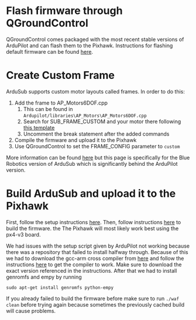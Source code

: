 # Flash firmware through QGroundControl
QGroundControl comes packaged with the most recent stable versions of ArduPilot and can flash them to the Pixhawk. 
Instructions for flashing default firmware can be found [here][1].

# Create Custom Frame
ArduSub supports custom motor layouts called frames. In order to do this:
1. Add the frame to AP_Motors6DOF.cpp
   1. This can be found in `Ardupilot/libraries\AP_Motors\AP_Motors6DOF.cpp`
   2. Search for SUB_FRAME_CUSTOM and your motor there following [this template][2]
   3. Uncomment the break statement after the added commands
2. Compile the firmware and upload it to the Pixhawk
3. Use QGroundControl to set the FRAME_CONFIG parameter to `custom`

More information can be found [here][3] but this page is specifically for the Blue Robotics version of ArduSub which is significantly
behind the ArduPilot version.


# Build ArduSub and upload it to the Pixhawk
First, follow the setup instructions [here][4]. Then, follow instructions [here][5] to build the firmware. the The Pixhawk will most likely work best using the px4-v3 board.

We had issues with the setup script given by ArduPilot not working because there was a repository that failed to install halfway through. Because of this we had to download the gcc-arm cross compiler from [here][6] and follow the instructions [here][7] to get the compiler to work. Make sure to download the exact version referenced in the instructions. After that we had to install genromfs and empy by running 

`sudo apt-get install genromfs python-empy`

If you already failed to build the firmware before make sure to run `./waf clean` before trying again because sometimes the previously cached build will cause problems.

[1]: https://docs.qgroundcontrol.com/en/SetupView/Firmware.html
[2]: https://www.ardusub.com/developers/developers.html#making-a-custom-configuration
[3]: https://www.ardusub.com/developers/developers.html#developers
[4]: http://ardupilot.org/dev/docs/building-setup-linux.html#building-setup-linux
[5]: https://github.com/ArduPilot/ardupilot/blob/master/BUILD.md
[6]: http://ardupilot.org/dev/docs/building-setup-linux.html#setup-for-other-distributions
[7]: http://ardupilot.org/dev/docs/building-setup-linux.html#compiler
